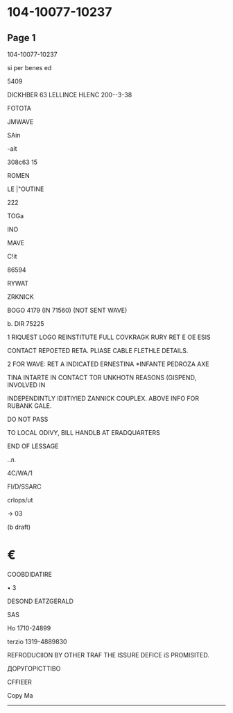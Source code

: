 # 104-10077-10237

## Page 1

104-10077-10237

si per benes ed

5409

DICKHBER 63 LELLINCE HLENC 200--3-38

FOTOTA

JMWAVE

SAin

-ait

308c63 15

ROMEN

LE |"OUTINE

222

TOGa

INO

MAVE

C!it

86594

RYWAT

ZRKNICK

BOGO 4179 (IN 71560) (NOT SENT WAVE)

b. DIR 75225

1 RIQUEST LOGO REINSTITUTE FULL COVKRAGK RURY RET E OE ESIS

CONTACT REPOETED RETA. PLIASE CABLE FLETHLE DETAILS.

2 FOR WAVE: RET A INDICATED ERNESTINA *INFANTE PEDROZA AXE

TINA INTARTE IN CONTACT TOR UNKHOTN REASONS (GISPEND, INVOLVED IN

INDEPENDINTLY IDIITIYIED ZANNICK COUPLEX. ABOVE INFO FOR RUBANK GALE.

DO NOT PASS

TO LOCAL ODIVY, BILL HANDLB AT ERADQUARTERS

END OF LESSAGE

..л.

4C/WA/1

FI/D/SSARC

crlops/ut

→ 03

(b draft)

# €

COOBDIDATIRE

• 3

DESOND EATZGERALD

SAS

Ho 1710-24899

terzio 1319-4889830

REFRODUCIION BY OTHER TRAF THE ISSURE DEFICE iS PROMISITED.

ДОРУГОРІСТТІВО

CFFIEER

Copy Ma

---

